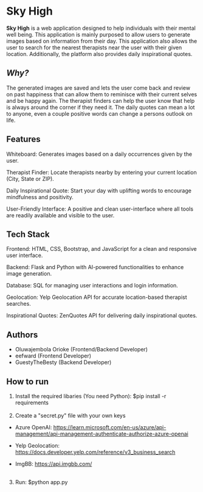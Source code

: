 # Sky High
**Sky High** is a web application designed to help individuals with their mental well being. This application is mainly purposed to allow users to generate images based on information from their day. This application also allows the user to search for the nearest therapists near the user with their given location. Additionally, the platform also provides daily inspirational quotes. 

## *Why?*
The generated images are saved and lets the user come back and review on past happiness that can allow them to reminisce with their current selves and be happy again. The therapist finders can help the user know that help is always around the corner if they need it. The daily quotes can mean a lot to anyone, even a couple positive words can change a persons outlook on life. 

## **Features**
Whiteboard: Generates images based on a daily occurrences given by the user.

Therapist Finder: Locate therapists nearby by entering your current location (City, State or ZIP).

Daily Inspirational Quote: Start your day with uplifting words to encourage mindfulness and positivity.

User-Friendly Interface: A positive and clean user-interface where all tools are readily available and visible to the user.

## Tech Stack
Frontend: HTML, CSS, Bootstrap, and JavaScript for a clean and responsive user interface.

Backend: Flask and Python with AI-powered functionalities to enhance image generation.

Database: SQL for managing user interactions and login information.

Geolocation: Yelp Geolocation API for accurate location-based therapist searches.

Inspirational Quotes: ZenQuotes API for delivering daily inspirational quotes.

## Authors
* Oluwajembola Orioke (Frontend/Backend Developer)
* eefward (Frontend Developer)
* GuestyTheBesty (Backend Developer)

## How to run
1. Install the required libaries (You need Python): $pip install -r requirements
<br></br>
2. Create a "secret.py" file with your own keys

* Azure OpenAI: https://learn.microsoft.com/en-us/azure/api-management/api-management-authenticate-authorize-azure-openai

* Yelp Geolocation: https://docs.developer.yelp.com/reference/v3_business_search

* ImgBB: https://api.imgbb.com/
<br></br>
3. Run: $python app.py